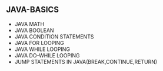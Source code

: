 ## JAVA-BASICS
* JAVA MATH  
* JAVA BOOLEAN 
* JAVA CONDITION STATEMENTS  
* JAVA FOR LOOPING  
* JAVA WHILE LOOPING  
* JAVA DO-WHILE LOOPING 
* JUMP STATEMENTS IN JAVA(BREAK,CONTINUE,RETURN)  
  
